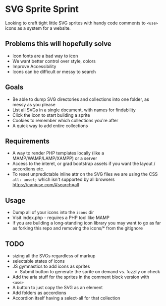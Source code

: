 
# SVG Sprite Sprint

Looking to craft tight little SVG sprites with handy code comments to `<use>` icons as a system for a website.

## Problems this will hopefully solve
- Icon fonts are a bad way to icon
- We want better control over style, colors
- Improve Accessibility
- Icons can be difficult or messy to search 

## Goals
- Be able to dump SVG directories and collections into one folder, as messy as you please
- List all SVGs in a single document, with names for findability
- Click the icon to start building a sprite
- Cookies to remember which collections you're after
- A quick way to add entire collections

## Requirements
- A way to render PHP templates locally (like a MAMP/WAMP/LAMP/XAMPP) or a server
- Access to the interet, or grad bootstrap assets if you want the layout / accordions etc.
- To reset unpredictable inline attr on the SVG files we are using the CSS `all: unset;` which isn't supported by all browsers https://caniuse.com/#search=all

## Usage
- Dump all of your icons into the `icons` dir
- Visit index.php - requires a PHP tool like MAMP
- If you are building a long-standing icon library you may want to go as far as forking this repo and removing the icons/* from the gitignore


## TODO
- sizing all the SVGs regardless of markup
- selectable states of icons
- JS gymnastics to add icons as sprites
  - Submit button to generate the sprite on demand vs. fuzzily on check
- Add the aria stuff for the sprites in the comment block version with `<use>`
- A button to just copy the SVG as an element
- Add folders as accordions
- Accordion itself having a select-all for that collection
